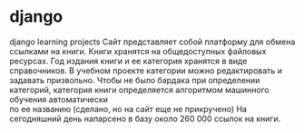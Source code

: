# django
django learning projects
Сайт представляет собой платформу для обмена ссылками на книги. 
Книги хранятся на общедоступных файловых ресурсах.
Год издания книги и ее категория хранятся в виде справочников. 
В учебном проекте категории  можно редактировать и задавать призвольно.
Чтобы не было бардака при определении категорий, категория книги определяется алгоритмом  машинного обучения автоматически  
по ее названию  (сделано, но на сайт еще не прикручено)
На сегодняшний день напарсено в базу около 260 000 ссылок на книги.
